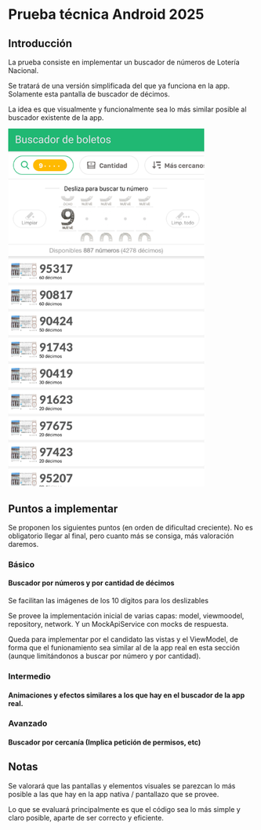 # Prueba técnica Android 2025

## Introducción
La prueba consiste en implementar un buscador de números de Lotería Nacional.

Se tratará de una versión simplificada del que ya funciona en la app. Solamente esta pantalla de buscador de décimos.

La idea es que visualmente y funcionalmente sea lo más similar posible al buscador existente de la app.

<img src="buscador_nums.png" alt="Logo de Markdown" width="400" />

## Puntos a implementar
Se proponen los siguientes puntos (en orden de dificultad creciente). No es obligatorio llegar al final, pero cuanto más se consiga, más valoración daremos.

### Básico

#### Buscador por números y por cantidad de décimos

Se facilitan las imágenes de los 10 dígitos para los deslizables

Se provee la implementación inicial de varias capas: model, viewmoodel, repository, network. Y un MockApiService con mocks de respuesta.

Queda para implementar por el candidato las vistas y el ViewModel, de forma que el funionamiento sea similar al de la app real en esta sección (aunque limitándonos a buscar por número y por cantidad).

### Intermedio

#### Animaciones y efectos similares a los que hay en el buscador de la app real.

### Avanzado

#### Buscador por cercanía (Implica petición de permisos, etc)


## Notas
Se valorará que las pantallas y elementos visuales se parezcan lo más posible a las que hay en la app nativa / pantallazo que se provee.

Lo que se evaluará principalmente es que el código sea lo más simple y claro posible, aparte de ser correcto y eficiente.
